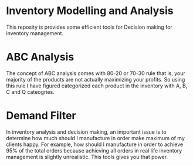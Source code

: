 # Inventory Modelling and Analysis

This reposity is provides some efficient tools for Decision making for inventory management.

# ABC Analysis

The concept of ABC analysis comes with 80-20 or 70-30 rule that is, your majority of the products are not actually maximizing your profits. So using this rule I have figured categorized each product in the inventory with A, B, C and Q cateogries. 

# Demand Filter

In inventory analysis and decision making, an important issue is to determine how much should I manufacture in order make maximum of my clients happy. For example, how should I manufacture in order to achieve 95% of the total orders because achieving all orders in real life inventory management is slightly unrealistic.
This tools gives you that power. 
